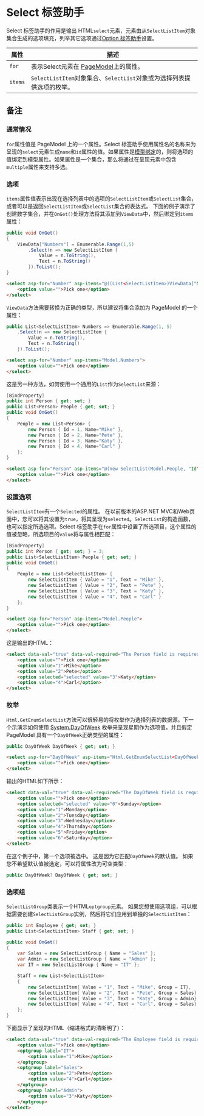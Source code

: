 # Select 标签助手

Select 标签助手的作用是输出 HTML`select`元素，元素由从`SelectListItem`对象集合生成的选项填充，列举其它选项通过[Option 标签助手](/razor-pages/tag-helpers/option-tag-helper)设置。

| 属性 | 描述 |
| --- | --- |
| `for` | 表示Select元素在 [PageModel](/razor-pages/pagemodel)上的属性。 |
| `items` | `SelectListItem`对象集合、`SelectList`对象或为选择列表提供选项的枚举。|

## 备注

### 通常情况

`for`属性值是 PageModel 上的一个属性。Select 标签助手使用属性名的名称来为呈现的`select`元素生成`name`和`id`属性的值。如果属性是[模型绑定](/razor-pages/model-binding)的，则将选项的值绑定到模型属性。如果属性是一个集合，那么将通过在呈现元素中包含`multiple`属性来支持多选。

### 选项

`items`属性值表示出现在选择列表中的选项的`SelectListItem`或`SelectList`集合，或者可以是返回`SelectListItem`或`SelectList`集合的表达式。 下面的例子演示了创建数字集合，并在`OnGet()`处理方法将其添加到`ViewData`中，然后绑定到`items`属性：

```csharp
public void OnGet()
{
    ViewData["Numbers"] = Enumerable.Range(1,5)
        .Select(n => new SelectListItem {
            Value = n.ToString(),
            Text = n.ToString()
        }).ToList();
}

```

```html
<select asp-for="Number" asp-items="@((List<SelectListItem>)ViewData["Numbers"])">
    <option value="">Pick one</option>
</select>
```

`ViewData`方法需要转换为正确的类型，所以建议将集合添加为 PageModel 的一个属性：

```csharp
public List<SelectListItem> Numbers => Enumerable.Range(1, 5)
    .Select(n => new SelectListItem {
        Value = n.ToString(),
        Text = n.ToString()
    }).ToList();
```

```html
<select asp-for="Number" asp-items="Model.Numbers">
    <option value="">Pick one</option>
</select>
```

这是另一种方法，如何使用一个通用的`List`作为`SelectList`来源：

```csharp
[BindProperty]
public int Person { get; set; }
public List<Person> People { get; set; }
public void OnGet()
{
    People = new List<Person> {
        new Person { Id = 1, Name="Mike" },
        new Person { Id = 2, Name="Pete" },
        new Person { Id = 3, Name="Katy" },
        new Person { Id = 4, Name="Carl" }
    };
}
```

```html
<select asp-for="Person" asp-items="@(new SelectList(Model.People, "Id", "Name"))">
    <option value="">Pick one</option>
</select>
```

### 设置选项

`SelectListItem`有一个`Selected`的属性。 在以前版本的ASP.NET MVC和Web页面中，您可以将其设置为`true`，将其呈现为`selected`。`SelectList`的构造函数，也可以指定所选选项。Select 标签助手在`for`属性中设置了所选项目，这个属性的值被忽略，所选项目的`value`将与属性相匹配：

```csharp
[BindProperty]
public int Person { get; set; } = 3;
public List<SelectListItem> People { get; set; }
public void OnGet()
{
    People = new List<SelectListItem> {
        new SelectListItem { Value = "1", Text = "Mike" },
        new SelectListItem { Value = "2", Text = "Pete" },
        new SelectListItem { Value = "3", Text = "Katy" },
        new SelectListItem { Value = "4", Text = "Carl" }
    };
}
```

```html
<select asp-for="Person" asp-items="Model.People">
    <option value="">Pick one</option>
</select>
```

这是输出的HTML：

```html
<select data-val="true" data-val-required="The Person field is required." id="Person" name="Person">
    <option value="">Pick one</option>
    <option value="1">Mike</option>
    <option value="2">Pete</option>
    <option selected="selected" value="3">Katy</option>
    <option value="4">Carl</option>
</select>
```

### 枚举

`Html.GetEnumSelectList`方法可以很轻易的将枚举作为选择列表的数据源。下一个示演示如何使用 [System.DayOfWeek](https://msdn.microsoft.com/en-us/library/system.dayofweek(v=vs.110).aspx) 枚举来呈现星期作为选项值，并且假定 PageModel 具有一个`DayOfWeek`正确类型的属性：

```csharp
public DayOfWeek DayOfWeek { get; set; }
```

```html
<select asp-for="DayOfWeek" asp-items="Html.GetEnumSelectList<DayOfWeek>()">
    <option value="">Pick one</option>
</select>
```

输出的HTML如下所示：

```html
<select data-val="true" data-val-required="The DayOfWeek field is required." id="DayOfWeek" name="DayOfWeek">
    <option value="">Pick one</option>
    <option selected="selected" value="0">Sunday</option>
    <option value="1">Monday</option>
    <option value="2">Tuesday</option>
    <option value="3">Wednesday</option>
    <option value="4">Thursday</option>
    <option value="5">Friday</option>
    <option value="6">Saturday</option>
</select>
```

在这个例子中，第一个选项被选中。 这是因为它匹配`DayOfWeek`的默认值。 如果您不希望默认值被选定，可以将属性改为可空类型：

```csharp
public DayOfWeek? DayOfWeek { get; set; }
```

### 选项组

`SelectListGroup`类表示一个HTML`optgroup`元素。 如果您想使用选项组，可以根据需要创建`SelectListGroup`实例，然后将它们应用到单独的`SelectListItem`：

```csharp
public int Employee { get; set; }
public List<SelectListItem> Staff { get; set; }

public void OnGet()
{
    var Sales = new SelectListGroup { Name = "Sales" };
    var Admin = new SelectListGroup { Name = "Admin" };
    var IT = new SelectListGroup { Name = "IT" }; 

    Staff = new List<SelectListItem>
    {
        new SelectListItem{ Value = "1", Text = "Mike", Group = IT},
        new SelectListItem{ Value = "2", Text = "Pete", Group = Sales},
        new SelectListItem{ Value = "3", Text = "Katy", Group = Admin},
        new SelectListItem{ Value = "4", Text = "Carl", Group = Sales}
    };
}
```

下面显示了呈现的HTML（缩进格式的清晰明了）：

```html
<select data-val="true" data-val-required="The Employee field is required." id="Employee" name="Employee">
    <option value="">Pick one</option>
    <optgroup label="IT">
        <option value="1">Mike</option>
    </optgroup>
    <optgroup label="Sales">
        <option value="2">Pete</option>
        <option value="4">Carl</option>
    </optgroup>
    <optgroup label="Admin">
        <option value="3">Katy</option>
    </optgroup>
</select>
```